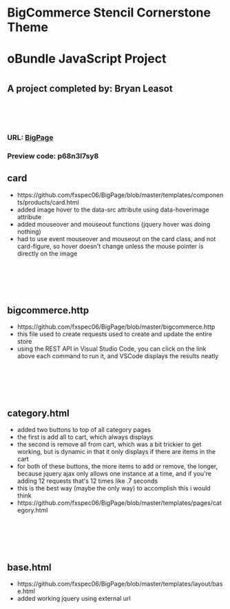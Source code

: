 <h1>BigCommerce Stencil Cornerstone Theme</br></h1>
<h1>oBundle JavaScript Project<h1>
  <h2>A project completed by: Bryan Leasot</h2>
  </br> </br> </br>
  
  
  
<h3>URL: <a href="https://bigstore4.mybigcommerce.com/">BigPage</a></h3>
<h3>Preview code: p68n3l7sy8</h3>
<p>
  <h2>card</h2>
  <ul>
  <li>https://github.com/fxspec06/BigPage/blob/master/templates/components/products/card.html</li>
    <li>added image hover to the data-src attribute using data-hoverimage attribute</li>
    <li>added mouseover and mouseout functions (jquery hover was doing nothing)</li>
    <li>had to use event mouseover and mouseout on the card class, and not card-figure, so hover doesn't change unless the mouse pointer is directly on the image</li>
  </ul>
  </p>
</br>
</br>
</br>
</br>
<p>
<h2>bigcommerce.http</h2>
<ul><li>https://github.com/fxspec06/BigPage/blob/master/bigcommerce.http</li>
  <li>this file used to create requests used to create and update the entire store</li>
  <li>using the REST API in Visual Studio Code, you can click on the link above each command to run it, and VSCode displays the results neatly</li>
  </ul>
</p>
</br>
</br>
</br>
</br>
<p>
<h2>category.html</h2>
<ul>
  <li>added two buttons to top of all category pages</li>
  <li>the first is add all to cart, which always displays</li>
<li>the second is remove all from cart, which was a bit trickier to get working, but is dynamic in that it only displays if there are items in the cart</li>
<li>for both of these buttons, the more items to add or remove, the longer, because jquery ajax only allows one instance at a time, and if you're adding 12 requests that's 12 times like .7 seconds</li>
  <li>this is the best way (maybe the only way) to accomplish this i would think</li>
  <li>https://github.com/fxspec06/BigPage/blob/master/templates/pages/category.html</li>
</ul>
  </p>
  </br>
</br>
</br>
</br>
<p>
  <h2>base.html</h2>
  <ul>
  <li>https://github.com/fxspec06/BigPage/blob/master/templates/layout/base.html</li>
  <li>added working jquery using external url</li>
  </ul>
</p>
